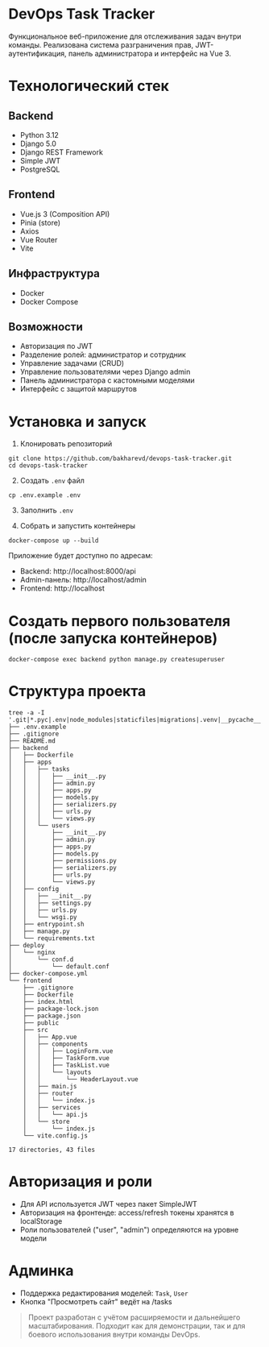 # DevOps Task Tracker

Функциональное веб-приложение для отслеживания задач внутри команды. 
Реализована система разграничения прав, JWT-аутентификация, панель администратора и интерфейс на Vue 3.

# Технологический стек
## Backend
- Python 3.12
- Django 5.0
- Django REST Framework
- Simple JWT
- PostgreSQL

## Frontend
- Vue.js 3 (Composition API)
- Pinia (store)
- Axios
- Vue Router
- Vite

## Инфраструктура
- Docker
- Docker Compose

## Возможности
- Авторизация по JWT
- Разделение ролей: администратор и сотрудник
- Управление задачами (CRUD)
- Управление пользователями через Django admin
- Панель администратора с кастомными моделями
- Интерфейс с защитой маршрутов

# Установка и запуск
1. Клонировать репозиторий 
```
git clone https://github.com/bakharevd/devops-task-tracker.git
cd devops-task-tracker
```

2. Создать `.env` файл 
```
cp .env.example .env
```

3. Заполнить `.env`

4. Собрать и запустить контейнеры 
```
docker-compose up --build
```

Приложение будет доступно по адресам:
- Backend: http://localhost:8000/api
- Admin-панель: http://localhost/admin
- Frontend: http://localhost

# Создать первого пользователя (после запуска контейнеров)
```
docker-compose exec backend python manage.py createsuperuser
```

# Структура проекта
```
tree -a -I '.git|*.pyc|.env|node_modules|staticfiles|migrations|.venv|__pycache__|.idea' 
├── .env.example
├── .gitignore
├── README.md
├── backend
│   ├── Dockerfile
│   ├── apps
│   │   ├── tasks
│   │   │   ├── __init__.py
│   │   │   ├── admin.py
│   │   │   ├── apps.py
│   │   │   ├── models.py
│   │   │   ├── serializers.py
│   │   │   ├── urls.py
│   │   │   └── views.py
│   │   └── users
│   │       ├── __init__.py
│   │       ├── admin.py
│   │       ├── apps.py
│   │       ├── models.py
│   │       ├── permissions.py
│   │       ├── serializers.py
│   │       ├── urls.py
│   │       └── views.py
│   ├── config
│   │   ├── __init__.py
│   │   ├── settings.py
│   │   ├── urls.py
│   │   └── wsgi.py
│   ├── entrypoint.sh
│   ├── manage.py
│   └── requirements.txt
├── deploy
│   └── nginx
│       └── conf.d
│           └── default.conf
├── docker-compose.yml
└── frontend
    ├── .gitignore
    ├── Dockerfile
    ├── index.html
    ├── package-lock.json
    ├── package.json
    ├── public
    ├── src
    │   ├── App.vue
    │   ├── components
    │   │   ├── LoginForm.vue
    │   │   ├── TaskForm.vue
    │   │   ├── TaskList.vue
    │   │   └── layouts
    │   │       └── HeaderLayout.vue
    │   ├── main.js
    │   ├── router
    │   │   └── index.js
    │   ├── services
    │   │   └── api.js
    │   └── store
    │       └── index.js
    └── vite.config.js

17 directories, 43 files
```

# Авторизация и роли
- Для API используется JWT через пакет SimpleJWT
- Авторизация на фронтенде: access/refresh токены хранятся в localStorage
- Роли пользователей ("user", "admin") определяются на уровне модели

# Админка
- Поддержка редактирования моделей: `Task`, `User`
- Кнопка "Просмотреть сайт" ведёт на /tasks

> Проект разработан с учётом расширяемости и дальнейшего масштабирования. Подходит как для демонстрации, так и для боевого использования внутри команды DevOps.